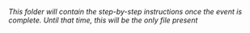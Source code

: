 *This folder will contain the step-by-step instructions once the event is complete. Until that time, this will be the only file present*